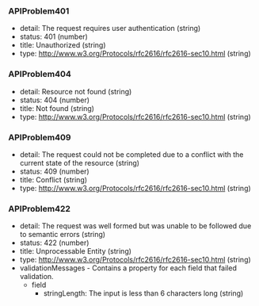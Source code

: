 ### APIProblem401
+ detail: The request requires user authentication (string)
+ status: 401 (number)
+ title: Unauthorized (string)
+ type: http://www.w3.org/Protocols/rfc2616/rfc2616-sec10.html (string)

### APIProblem404
+ detail: Resource not found (string)
+ status: 404 (number)
+ title: Not found (string)
+ type: http://www.w3.org/Protocols/rfc2616/rfc2616-sec10.html (string)

### APIProblem409
+ detail: The request could not be completed due to a conflict with the current state of the resource (string)
+ status: 409 (number)
+ title: Conflict (string)
+ type: http://www.w3.org/Protocols/rfc2616/rfc2616-sec10.html (string)

### APIProblem422
+ detail: The request was well formed but was unable to be followed due to semantic errors (string)
+ status: 422 (number)
+ title: Unprocessable Entity (string)
+ type: http://www.w3.org/Protocols/rfc2616/rfc2616-sec10.html (string)
+ validationMessages - Contains a property for each field that failed validation.
    + field
        + stringLength: The input is less than 6 characters long (string)
